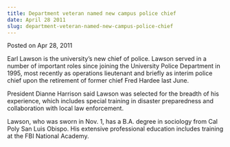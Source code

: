 ```yaml
---
title: Department veteran named new campus police chief
date: April 28 2011
slug: department-veteran-named-new-campus-police-chief
---
```





<span class="date">Posted on Apr 28, 2011    </span>
<p>Earl Lawson is the university&#x2019;s new chief of police. Lawson
served in a number of important roles since joining the University
Police Department in 1995, most recently as operations lieutenant
and briefly as interim police chief upon the retirement of former
chief Fred Hardee last June.</p>
<p>President Dianne Harrison said Lawson was selected for the
breadth of his experience, which includes special training in
disaster preparedness and collaboration with local law
enforcement.</p>
<p>Lawson, who was sworn in Nov. 1, has a B.A. degree in sociology
from Cal Poly San Luis Obispo. His extensive professional education
includes training at the FBI National Academy.</p>





